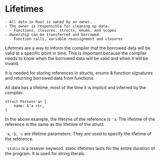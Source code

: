 # Lifetimes

```admonish summary title = "Ownership Review"
- All data in Rust is owned by an owner. 
- The owner is responsible for cleaning up data.
  - Functions, closures, structs, enums, and scopes
- Ownership can be transferred and borrowed
  - Function calls, variable reassignment and closures
```

Lifetimes are a way to inform the compiler that the borrowed data will be valid at a specific point in time. This is important because the compiler needs to know when the borrowed data will be valid and when it will be invalid.

It is needed for storing references in structs, enums & function signatures and returning borrowed data from functions.

All data has a lifetime, most of the time it is implicit and inferred by the compiler.
 
```rust, ignore
struct Person<'a> {
    name: &'a str,
}
```

In the above example, the lifetime of the reference is `'a`. The lifetime of the reference is the same as the lifetime of the struct.

`'a`, `'b`, `'c` are lifetime parameters. They are used to specify the lifetime of the reference.

`'static` is a resever keyword. static lifetimes lasts for the entire duration of the program. It is used for string literals.




